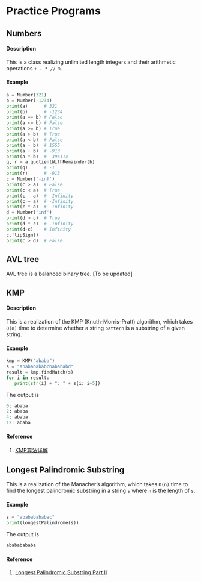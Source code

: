 # Practice Programs

## Numbers
#### Description
This is a class realizing unlimited length integers and their arithmetic operations `+ - * // %`.

#### Example
```python
a = Number(321)
b = Number(-1234)
print(a)      # 321
print(b)      # -1234
print(a == b) # False
print(a <= b) # False
print(a >= b) # True
print(a > b)  # True
print(a < b)  # False
print(a - b)  # 1555
print(a + b)  # -913
print(a * b)  # -396114
q, r = a.quotientWithRemainder(b)
print(q)      # -1
print(r)      # -913
c = Number('-inf')
print(c > a)  # False
print(c < a)  # True
print(c - a)  # -Infinity
print(c + a)  # -Infinity
print(c * a)  # -Infinity
d = Number('inf')
print(d > c)  # True
print(d * c)  # -Infinity
print(d-c)    # Infinity
c.flipSign()
print(c > d)  # False
```

## AVL tree
AVL tree is a balanced binary tree.
[To be updated]

## KMP
#### Description
This is a realization of the KMP (Knuth-Morris-Pratt) algorithm, which takes `O(n)` time to determine whether a string `pattern` is a substring of a given string.

#### Example
```python
kmp = KMP("ababa")
s = "abababababcbabababd"
result = kmp.findMatch(s)
for i in result:
   print(str(i) + ": " + s[i: i+5])
```
The output is

```python
0: ababa
2: ababa
4: ababa
12: ababa
```

#### Reference

1. [KMP算法详解](http://www.matrix67.com/blog/archives/115)

## Longest Palindromic Substring
This is a realization of the Manacher’s algorithm, which takes `O(n)` time to find the longest palindromic substring in a string `s` where `n` is the length of `s`.

#### Example
```python
s = "abababababac"    
print(longestPalindrome(s))
```
The output is

```python
abababababa
```

#### Reference

1. [Longest Palindromic Substring Part II](https://articles.leetcode.com/longest-palindromic-substring-part-ii/)